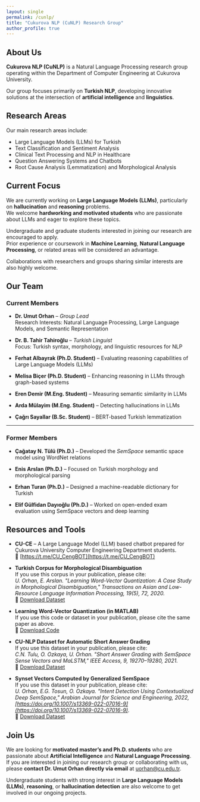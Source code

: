 ```yaml
---
layout: single
permalink: /cunlp/
title: "Cukurova NLP (CuNLP) Research Group"
author_profile: true
---
```


## About Us

**Cukurova NLP (CuNLP)** is a Natural Language Processing research group operating within the Department of Computer Engineering at Cukurova University.  

Our group focuses primarily on **Turkish NLP**, developing innovative solutions at the intersection of **artificial intelligence** and **linguistics**.

## Research Areas

Our main research areas include:

* Large Language Models (LLMs) for Turkish  
* Text Classification and Sentiment Analysis  
* Clinical Text Processing and NLP in Healthcare  
* Question Answering Systems and Chatbots  
* Root Cause Analysis (Lemmatization) and Morphological Analysis  

## Current Focus

We are currently working on **Large Language Models (LLMs)**, particularly on **hallucination** and **reasoning** problems.  
We welcome **hardworking and motivated students** who are passionate about LLMs and eager to explore these topics.  

Undergraduate and graduate students interested in joining our research are encouraged to apply.  
Prior experience or coursework in **Machine Learning**, **Natural Language Processing**, or related areas will be considered an advantage.  

Collaborations with researchers and groups sharing similar interests are also highly welcome.  

## Our Team

### Current Members

- **Dr. Umut Orhan** – *Group Lead*  
  Research Interests: Natural Language Processing, Large Language Models, and Semantic Representation  

- **Dr. B. Tahir Tahiroğlu** – *Turkish Linguist*  
  Focus: Turkish syntax, morphology, and linguistic resources for NLP  

- **Ferhat Albayrak (Ph.D. Student)** – Evaluating reasoning capabilities of Large Language Models (LLMs)  

- **Melisa Biçer (Ph.D. Student)** – Enhancing reasoning in LLMs through graph-based systems  

- **Eren Demir (M.Eng. Student)** – Measuring semantic similarity in LLMs  

- **Arda Mülayim (M.Eng. Student)** – Detecting hallucinations in LLMs  

- **Çağrı Sayallar (B.Sc. Student)** – BERT-based Turkish lemmatization  

---

### Former Members

- **Çağatay N. Tülü (Ph.D.)** – Developed the *SemSpace* semantic space model using WordNet relations  

- **Enis Arslan (Ph.D.)** – Focused on Turkish morphology and morphological parsing  

- **Erhan Turan (Ph.D.)** – Designed a machine-readable dictionary for Turkish  

- **Elif Gülfidan Dayıoğlu (Ph.D.)** – Worked on open-ended exam evaluation using SemSpace vectors and deep learning  


## Resources and Tools

- **CU-CE** – A Large Language Model (LLM) based chatbot prepared for Çukurova University Computer Engineering Department students.  
  🔗 [https://t.me/CU_CengBOT](https://t.me/CU_CengBOT)

- **Turkish Corpus for Morphological Disambiguation**  
  If you use this corpus in your publication, please cite:  
  *U. Orhan, E. Arslan. "Learning Word-Vector Quantization: A Case Study in Morphological Disambiguation," Transactions on Asian and Low-Resource Language Information Processing, 19(5), 72, 2020.*  
  🔗 [Download Dataset](https://ceng.cu.edu.tr/uorhan/dosyalar/TaggerAppDB.zip)

- **Learning Word-Vector Quantization (in MATLAB)**  
  If you use this code or dataset in your publication, please cite the same paper as above.  
  🔗 [Download Code](https://ceng.cu.edu.tr/uorhan/dosyalar/LWQ.zip)

- **CU-NLP Dataset for Automatic Short Answer Grading**  
  If you use this dataset in your publication, please cite:  
  *C.N. Tulu, O. Ozkaya, U. Orhan. "Short Answer Grading with SemSpace Sense Vectors and MaLSTM," IEEE Access, 9, 19270–19280, 2021.*  
  🔗 [Download Dataset](https://ceng.cu.edu.tr/uorhan/dosyalar/CU-NLP.csv)

- **Synset Vectors Computed by Generalized SemSpace**  
  If you use this dataset in your publication, please cite:  
  *U. Orhan, E.G. Tosun, O. Ozkaya. "Intent Detection Using Contextualized Deep SemSpace," Arabian Journal for Science and Engineering, 2022, [https://doi.org/10.1007/s13369-022-07016-9](https://doi.org/10.1007/s13369-022-07016-9).*  
  🔗 [Download Dataset](https://ceng.cu.edu.tr/uorhan/dosyalar/SynsetVectors.zip)

## Join Us

We are looking for **motivated master’s and Ph.D. students** who are passionate about **Artificial Intelligence** and **Natural Language Processing**.  
If you are interested in joining our research group or collaborating with us, please **contact Dr. Umut Orhan directly via email** at [uorhan@cu.edu.tr](mailto:uorhan@cu.edu.tr).  

Undergraduate students with strong interest in **Large Language Models (LLMs)**, **reasoning**, or **hallucination detection** are also welcome to get involved in our ongoing projects.  
